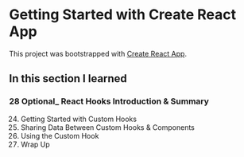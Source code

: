 # Getting Started with Create React App

This project was bootstrapped with [Create React App](https://github.com/facebook/create-react-app).

## In this section I learned
### 28 Optional_ React Hooks Introduction & Summary
24. Getting Started with Custom Hooks
25. Sharing Data Between Custom Hooks & Components
26. Using the Custom Hook
27. Wrap Up